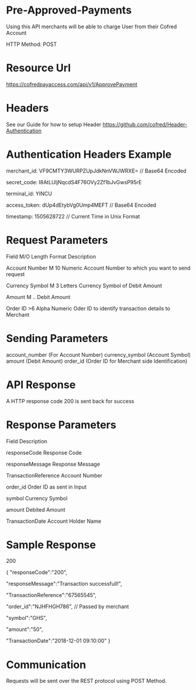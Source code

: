 # Pre-Approved-Payments

Using this API merchants will be able to charge User from their Cofred Account

HTTP Method: POST

# Resource Url

https://cofredpayaccess.com/api/v1/ApprovePayment

# Headers

See our Guide for how to setup Header https://github.com/cofred/Header-Authentication

# Authentication Headers Example

merchant_id: VF9CMTY3WURPZUpJdkNnVWJWRXE=   // Base64 Encoded

secret_code: I8AtLUljNqcdS4F76OVy2Zf1bJvGwsP95rE

terminal_id: YINCU

access_token: dUp4dEtybVg0Ump4MEFT  // Base64 Encoded

timestamp: 1505628722 // Current Time in Unix Format

# Request Parameters

Field	M/O	Length	Format	Description

Account Number M	10 Numeric 	Account Number to which you want to send request

Currency Symbol M 3 Letters Currency Symbol of Debit Amount

Amount M .. Debit Amount

Order ID >6 Alpha Numeric Oder ID to identify transaction details to Merchant

# Sending Parameters

account_number (For Account Number)
currency_symbol (Account Symbol)
amount (Debit Amount)
order_id (Order ID for Merchant side Identification)

# API Response

A HTTP response code 200 is sent back for success

# Response Parameters

Field	Description

responseCode	Response Code

responseMessage Response Message

TransactionReference Account Number

order_id Order ID as sent in Input

symbol Currency Symbol

amount Debited Amount

TransactionDate Account Holder Name

# Sample Response

200

{
  "responseCode":"200",
  
  "responseMessage":"Transaction successfull!",
  
  "TransactionReference":"67565545",
  
  "order_id":"NJHFHGH786", // Passed by merchant
  
  "symbol":"GHS",
  
  "amount":"50",
  
  "TransactionDate":"2018-12-01 09:10:00"
}

# Communication

Requests will be sent over the REST protocol using POST Method. 
